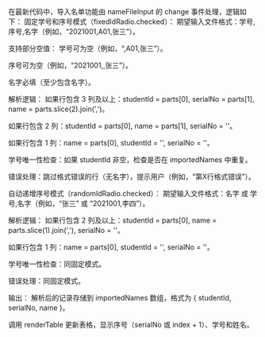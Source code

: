 在最新代码中，导入名单功能由 nameFileInput 的 change 事件处理，逻辑如下：
固定学号和序号模式（fixedIdRadio.checked）：
期望输入文件格式：学号,序号,名字（例如，“2021001,A01,张三”）。

支持部分空值：
学号可为空（例如，“,A01,张三”）。

序号可为空（例如，“2021001,,张三”）。

名字必填（至少包含名字）。

解析逻辑：
如果行包含 3 列及以上：studentId = parts[0], serialNo = parts[1], name = parts.slice(2).join(',')。

如果行包含 2 列：studentId = parts[0], name = parts[1], serialNo = ''。

如果行包含 1 列：name = parts[0], studentId = '', serialNo = ''。

学号唯一性检查：如果 studentId 非空，检查是否在 importedNames 中重复。

错误处理：跳过格式错误的行（无名字），提示用户（例如，“第X行格式错误”）。

自动递增序号模式（randomIdRadio.checked）：
期望输入文件格式：名字 或 学号,名字（例如，“张三” 或 “2021001,李四”）。

解析逻辑：
如果行包含 2 列及以上：studentId = parts[0], name = parts.slice(1).join(','), serialNo = ''。

如果行包含 1 列：name = parts[0], studentId = '', serialNo = ''。

学号唯一性检查：同固定模式。

错误处理：同固定模式。

输出：
解析后的记录存储到 importedNames 数组，格式为 { studentId, serialNo, name }。

调用 renderTable 更新表格，显示序号（serialNo 或 index + 1）、学号和姓名。